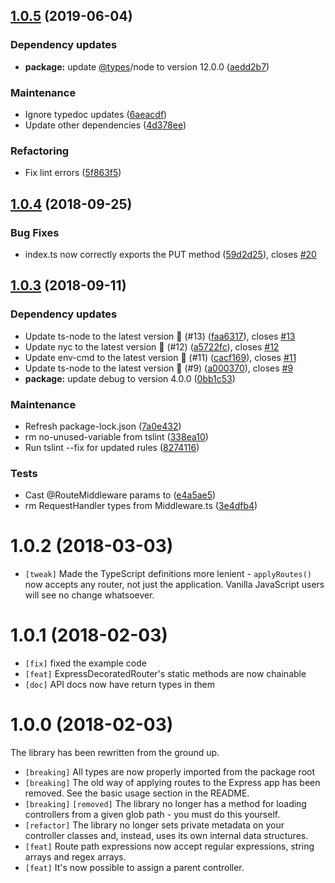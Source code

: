 ## [1.0.5](https://github.com/Alorel/express-decorated-router/compare/1.0.4...1.0.5) (2019-06-04)


### Dependency updates

* **package:** update [@types](https://github.com/types)/node to version 12.0.0 ([aedd2b7](https://github.com/Alorel/express-decorated-router/commit/aedd2b7))


### Maintenance

* Ignore typedoc updates ([6aeacdf](https://github.com/Alorel/express-decorated-router/commit/6aeacdf))
* Update other dependencies ([4d378ee](https://github.com/Alorel/express-decorated-router/commit/4d378ee))


### Refactoring

* Fix lint errors ([5f863f5](https://github.com/Alorel/express-decorated-router/commit/5f863f5))

## [1.0.4](https://github.com/Alorel/express-decorated-router/compare/1.0.3...1.0.4) (2018-09-25)


### Bug Fixes

* index.ts now correctly exports the PUT method ([59d2d25](https://github.com/Alorel/express-decorated-router/commit/59d2d25)), closes [#20](https://github.com/Alorel/express-decorated-router/issues/20)

## [1.0.3](https://github.com/Alorel/express-decorated-router/compare/v1.0.2...1.0.3) (2018-09-11)


### Dependency updates

* Update ts-node to the latest version 🚀 (#13) ([faa6317](https://github.com/Alorel/express-decorated-router/commit/faa6317)), closes [#13](https://github.com/Alorel/express-decorated-router/issues/13)
* Update nyc to the latest version 🚀 (#12) ([a5722fc](https://github.com/Alorel/express-decorated-router/commit/a5722fc)), closes [#12](https://github.com/Alorel/express-decorated-router/issues/12)
* Update env-cmd to the latest version 🚀 (#11) ([cacf169](https://github.com/Alorel/express-decorated-router/commit/cacf169)), closes [#11](https://github.com/Alorel/express-decorated-router/issues/11)
* Update ts-node to the latest version 🚀 (#9) ([a000370](https://github.com/Alorel/express-decorated-router/commit/a000370)), closes [#9](https://github.com/Alorel/express-decorated-router/issues/9)
* **package:** update debug to version 4.0.0 ([0bb1c53](https://github.com/Alorel/express-decorated-router/commit/0bb1c53))


### Maintenance

* Refresh package-lock.json ([7a0e432](https://github.com/Alorel/express-decorated-router/commit/7a0e432))
* rm no-unused-variable from tslint ([338ea10](https://github.com/Alorel/express-decorated-router/commit/338ea10))
* Run tslint --fix for updated rules ([8274116](https://github.com/Alorel/express-decorated-router/commit/8274116))


### Tests

* Cast @RouteMiddleware params to <any> ([e4a5ae5](https://github.com/Alorel/express-decorated-router/commit/e4a5ae5))
* rm RequestHandler types from Middleware.ts ([3e4dfb4](https://github.com/Alorel/express-decorated-router/commit/3e4dfb4))

# 1.0.2 (2018-03-03)

* `[tweak]` Made the TypeScript definitions more lenient - `applyRoutes()` now accepts any router, not just the application. Vanilla JavaScript users will see no change whatsoever.

# 1.0.1 (2018-02-03)

* `[fix]` fixed the example code
* `[feat]` ExpressDecoratedRouter's static methods are now chainable
* `[doc]` API docs now have return types in them

# 1.0.0 (2018-02-03)

The library has been rewritten from the ground up.

* `[breaking]` All types are now properly imported from the package root
* `[breaking]` The old way of applying routes to the Express app has been removed. See the basic usage section in the README.
* `[breaking]` `[removed]` The library no longer has a method for loading controllers from a given glob path - you must do this yourself. 
* `[refactor]` The library no longer sets private metadata on your controller classes and, instead, uses its own internal data structures.
* `[feat]` Route path expressions now accept regular expressions, string arrays and regex arrays.
* `[feat]` It's now possible to assign a parent controller.
